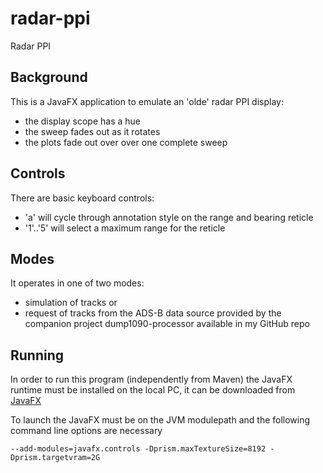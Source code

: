 # radar-ppi
Radar PPI

## Background

This is a JavaFX application to emulate an 'olde' radar PPI display:

- the display scope has a hue
- the sweep fades out as it rotates
- the plots fade out over over one complete sweep

## Controls

There are basic keyboard controls:

- 'a' will cycle through annotation style on the range and bearing reticle
- '1'..'5' will select a maximum range for the reticle

## Modes

It operates in one of two modes:

- simulation of tracks or
- request of tracks from the ADS-B data source provided by the companion project dump1090-processor available in my GitHub repo

## Running

In order to run this program (independently from Maven) the JavaFX runtime must be installed on the local PC,
it can be downloaded from [JavaFX](https://gluonhq.com/products/javafx/)

To launch the JavaFX must be on the JVM modulepath and the following command line options are necessary

    --add-modules=javafx.controls -Dprism.maxTextureSize=8192 -Dprism.targetvram=2G
